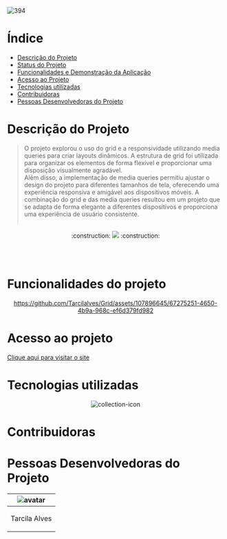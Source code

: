 ![394](https://github.com/Tarcilalves/Grid/assets/107896645/a4a8cae7-9b77-4184-81d6-62cfce654524)







# Índice
* [Descrição do Projeto](#descrição-do-projeto)
* [Status do Projeto](#status-do-Projeto)
* [Funcionalidades e Demonstração da Aplicação](#funcionalidades-e-demonstração-da-aplicação)
* [Acesso ao Projeto](#acesso-ao-projeto)
* [Tecnologias utilizadas](#tecnologias-utilizadas)
* [Contribuidoras](#contribuidoras)
* [Pessoas Desenvolvedoras do Projeto](#pessoas-desenvolvedoras)

# Descrição do Projeto


> O projeto explorou o uso do grid e a responsividade utilizando media queries para criar layouts dinâmicos. A estrutura de grid foi utilizada para organizar os elementos de forma flexível e proporcionar uma disposição visualmente agradável.<br>
Além disso, a implementação de media queries permitiu ajustar o design do projeto para diferentes tamanhos de tela, oferecendo uma experiência responsiva e amigável aos dispositivos móveis. A combinação do grid e das media queries resultou em um projeto que se adapta de forma elegante a diferentes dispositivos e proporciona uma experiência de usuário consistente.
<br><br>

<p align="center">  :construction: <img src="https://img.shields.io/badge/<STATUS>- em desenvolvimento -<COLOR>"> :construction: </p>

<br><br>

# Funcionalidades do projeto


<div align="center">







https://github.com/Tarcilalves/Grid/assets/107896645/67275251-4650-4b9a-968c-ef6d379fd982









</div>





# Acesso ao projeto

[Clique aqui para visitar o site](https://tarcilalves.github.io/Grid/)






# Tecnologias utilizadas

<div align="center">

![collection-icon](https://github.com/Tarcilalves/Grid/assets/107896645/6e6aa521-66db-4655-9612-50de156d23d3)




</div>





# Contribuidoras

> 



# Pessoas Desenvolvedoras do Projeto

| ![avatar](https://user-images.githubusercontent.com/107896645/235791608-5f4b93d5-017c-402f-bef2-c262fa1b1f0c.png)  |
| ------------- |
| <p align="center">Tarcila Alves</p> | 




